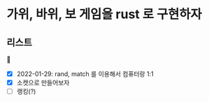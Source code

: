 # 가위, 바위, 보 게임을 rust 로 구현하자

## 리스트
:eyes:
- [x] 2022-01-29: rand, match 를 이용해서 컴퓨터랑 1:1
- [x] 소켓으로 만들어보자
- [ ] 랭킹(?)
